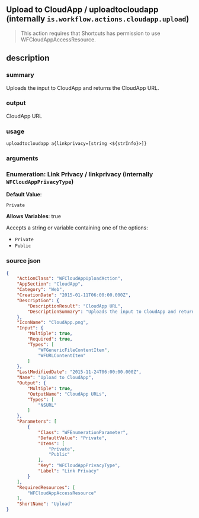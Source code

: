 
## Upload to CloudApp / uploadtocloudapp (internally `is.workflow.actions.cloudapp.upload`)


> This action requires that Shortcuts has permission to use WFCloudAppAccessResource.


## description
### summary
Uploads the input to CloudApp and returns the CloudApp URL.

### output
CloudApp URL

### usage
`uploadtocloudapp a{linkprivacy=[string <${strInfo}>]}`

### arguments
### Enumeration: Link Privacy / linkprivacy (internally `WFCloudAppPrivacyType`)
**Default Value**:
```
Private
```
**Allows Variables**: true



Accepts a string 
or variable
containing one of the options:

- `Private`
- `Public`

### source json

```json
{
	"ActionClass": "WFCloudAppUploadAction",
	"AppSection": "CloudApp",
	"Category": "Web",
	"CreationDate": "2015-01-11T06:00:00.000Z",
	"Description": {
		"DescriptionResult": "CloudApp URL",
		"DescriptionSummary": "Uploads the input to CloudApp and returns the CloudApp URL."
	},
	"IconName": "CloudApp.png",
	"Input": {
		"Multiple": true,
		"Required": true,
		"Types": [
			"WFGenericFileContentItem",
			"WFURLContentItem"
		]
	},
	"LastModifiedDate": "2015-11-24T06:00:00.000Z",
	"Name": "Upload to CloudApp",
	"Output": {
		"Multiple": true,
		"OutputName": "CloudApp URLs",
		"Types": [
			"NSURL"
		]
	},
	"Parameters": [
		{
			"Class": "WFEnumerationParameter",
			"DefaultValue": "Private",
			"Items": [
				"Private",
				"Public"
			],
			"Key": "WFCloudAppPrivacyType",
			"Label": "Link Privacy"
		}
	],
	"RequiredResources": [
		"WFCloudAppAccessResource"
	],
	"ShortName": "Upload"
}
```
